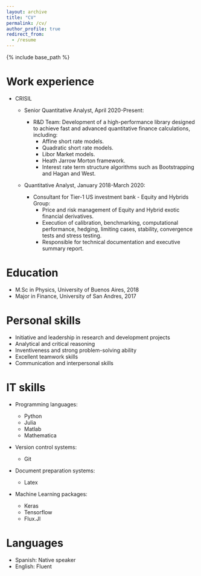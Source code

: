 ```yaml
---
layout: archive
title: "CV"
permalink: /cv/
author_profile: true
redirect_from:
  - /resume
---
```


{% include base_path %}

Work experience
======

* CRISIL

  * Senior Quantitative Analyst, April 2020-Present:
    * R&D Team: Development of a high-performance library designed to achieve fast and advanced quantitative finance calculations, including:
      * Affine short rate models.
      * Quadratic short rate models.
      * Libor Market models.
      * Heath Jarrow Morton framework.
      * Interest rate term structure algorithms such as Bootstrapping and Hagan and West.

  * Quantitative Analyst, January 2018-March 2020:
    * Consultant for Tier-1 US investment bank - Equity and Hybrids Group:
      * Price and risk management of Equity and Hybrid exotic financial derivatives.
      * Execution of calibration, benchmarking, computational performance, hedging, limiting cases, stability,
        convergence tests and stress testing.
      * Responsible for technical documentation and executive summary report.


Education
======
* M.Sc in Physics, University of Buenos Aires, 2018
* Major in Finance, University of San Andres, 2017


Personal skills
======
* Initiative and leadership in research and development projects
* Analytical and critical reasoning
* Inventiveness and strong problem-solving ability 
* Excellent teamwork skills
* Communication and interpersonal skills


IT skills
======
* Programming languages: 
  * Python
  * Julia 
  * Matlab
  * Mathematica

* Version control systems: 
  * Git

* Document preparation systems:
  * Latex
  
* Machine Learning packages:
  * Keras
  * Tensorflow
  * Flux.Jl
  

Languages
======
* Spanish: Native speaker
* English: Fluent

